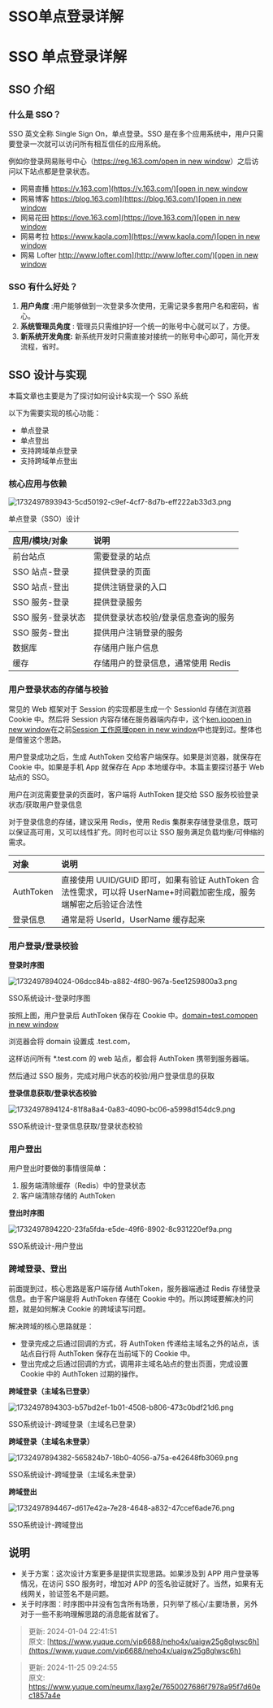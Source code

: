 # SSO单点登录详解

# SSO 单点登录详解
## SSO 介绍
### 什么是 SSO？
SSO 英文全称 Single Sign On，单点登录。SSO 是在多个应用系统中，用户只需要登录一次就可以访问所有相互信任的应用系统。

例如你登录网易账号中心（[https://reg.163.com/open in new window](https://reg.163.com/)）之后访问以下站点都是登录状态。

+ 网易直播 [https://v.163.com](https://v.163.com/)[open in new window](https://v.163.com/)
+ 网易博客 [https://blog.163.com](https://blog.163.com/)[open in new window](https://blog.163.com/)
+ 网易花田 [https://love.163.com](https://love.163.com/)[open in new window](https://love.163.com/)
+ 网易考拉 [https://www.kaola.com](https://www.kaola.com/)[open in new window](https://www.kaola.com/)
+ 网易 Lofter [http://www.lofter.com](http://www.lofter.com/)[open in new window](http://www.lofter.com/)

### SSO 有什么好处？
1. **用户角度** :用户能够做到一次登录多次使用，无需记录多套用户名和密码，省心。 
2. **系统管理员角度** : 管理员只需维护好一个统一的账号中心就可以了，方便。 
3. **新系统开发角度:** 新系统开发时只需直接对接统一的账号中心即可，简化开发流程，省时。

## SSO 设计与实现
本篇文章也主要是为了探讨如何设计&实现一个 SSO 系统

以下为需要实现的核心功能：

+ 单点登录 
+ 单点登出 
+ 支持跨域单点登录 
+ 支持跨域单点登出

### 核心应用与依赖
![1732497893943-5cd50192-c9ef-4cf7-8d7b-eff222ab33d3.png](./img/Bz4dZAeqyN98MFSP/1732497893943-5cd50192-c9ef-4cf7-8d7b-eff222ab33d3-974996.png)

单点登录（SSO）设计

| 应用/模块/对象 | 说明 |
| :--- | :--- |
| 前台站点 | 需要登录的站点 |
| SSO 站点-登录 | 提供登录的页面 |
| SSO 站点-登出 | 提供注销登录的入口 |
| SSO 服务-登录 | 提供登录服务 |
| SSO 服务-登录状态 | 提供登录状态校验/登录信息查询的服务 |
| SSO 服务-登出 | 提供用户注销登录的服务 |
| 数据库 | 存储用户账户信息 |
| 缓存 | 存储用户的登录信息，通常使用 Redis |


### 用户登录状态的存储与校验
常见的 Web 框架对于 Session 的实现都是生成一个 SessionId 存储在浏览器 Cookie 中。然后将 Session 内容存储在服务器端内存中，这个[ken.ioopen in new window](https://ken.io/)在之前[Session 工作原理open in new window](https://ken.io/note/session-principle-skill)中也提到过。整体也是借鉴这个思路。

用户登录成功之后，生成 AuthToken 交给客户端保存。如果是浏览器，就保存在 Cookie 中。如果是手机 App 就保存在 App 本地缓存中。本篇主要探讨基于 Web 站点的 SSO。

用户在浏览需要登录的页面时，客户端将 AuthToken 提交给 SSO 服务校验登录状态/获取用户登录信息

对于登录信息的存储，建议采用 Redis，使用 Redis 集群来存储登录信息，既可以保证高可用，又可以线性扩充。同时也可以让 SSO 服务满足负载均衡/可伸缩的需求。

| 对象 | 说明 |
| :--- | :--- |
| AuthToken | 直接使用 UUID/GUID 即可，如果有验证 AuthToken 合法性需求，可以将 UserName+时间戳加密生成，服务端解密之后验证合法性 |
| 登录信息 | 通常是将 UserId，UserName 缓存起来 |


### 用户登录/登录校验
**登录时序图**

![1732497894024-06dcc84b-a882-4f80-967a-5ee1259800a3.png](./img/Bz4dZAeqyN98MFSP/1732497894024-06dcc84b-a882-4f80-967a-5ee1259800a3-011891.png)

SSO系统设计-登录时序图

按照上图，用户登录后 AuthToken 保存在 Cookie 中。[domain=test.comopen in new window](http://domain=test.com/)

浏览器会将 domain 设置成 .test.com，

这样访问所有 *.test.com 的 web 站点，都会将 AuthToken 携带到服务器端。

然后通过 SSO 服务，完成对用户状态的校验/用户登录信息的获取

**登录信息获取/登录状态校验**

![1732497894124-81f8a8a4-0a83-4090-bc06-a5998d154dc9.png](./img/Bz4dZAeqyN98MFSP/1732497894124-81f8a8a4-0a83-4090-bc06-a5998d154dc9-888609.png)

SSO系统设计-登录信息获取/登录状态校验

### 用户登出
用户登出时要做的事情很简单：

1. 服务端清除缓存（Redis）中的登录状态 
2. 客户端清除存储的 AuthToken

**登出时序图**

![1732497894220-23fa5fda-e5de-49f6-8902-8c931220ef9a.png](./img/Bz4dZAeqyN98MFSP/1732497894220-23fa5fda-e5de-49f6-8902-8c931220ef9a-062987.png)

SSO系统设计-用户登出

### 跨域登录、登出
前面提到过，核心思路是客户端存储 AuthToken，服务器端通过 Redis 存储登录信息。由于客户端是将 AuthToken 存储在 Cookie 中的。所以跨域要解决的问题，就是如何解决 Cookie 的跨域读写问题。

解决跨域的核心思路就是：

+ 登录完成之后通过回调的方式，将 AuthToken 传递给主域名之外的站点，该站点自行将 AuthToken 保存在当前域下的 Cookie 中。 
+ 登出完成之后通过回调的方式，调用非主域名站点的登出页面，完成设置 Cookie 中的 AuthToken 过期的操作。

**跨域登录（主域名已登录）**

![1732497894303-b57bd2ef-1b01-4508-b806-473c0bdf21d6.png](./img/Bz4dZAeqyN98MFSP/1732497894303-b57bd2ef-1b01-4508-b806-473c0bdf21d6-424238.png)

SSO系统设计-跨域登录（主域名已登录）

**跨域登录（主域名未登录）**

![1732497894382-565824b7-18b0-4056-a75a-e42648fb3069.png](./img/Bz4dZAeqyN98MFSP/1732497894382-565824b7-18b0-4056-a75a-e42648fb3069-827277.png)

SSO系统设计-跨域登录（主域名未登录）

**跨域登出**

![1732497894467-d617e42a-7e28-4648-a832-47ccef6ade76.png](./img/Bz4dZAeqyN98MFSP/1732497894467-d617e42a-7e28-4648-a832-47ccef6ade76-583016.png)

SSO系统设计-跨域登出

## 说明
+ 关于方案：这次设计方案更多是提供实现思路。如果涉及到 APP 用户登录等情况，在访问 SSO 服务时，增加对 APP 的签名验证就好了。当然，如果有无线网关，验证签名不是问题。 
+ 关于时序图：时序图中并没有包含所有场景，只列举了核心/主要场景，另外对于一些不影响理解思路的消息能省就省了。



> 更新: 2024-01-04 22:41:51  
原文: [https://www.yuque.com/vip6688/neho4x/uaigw25g8glwsc6h](https://www.yuque.com/vip6688/neho4x/uaigw25g8glwsc6h)
>



> 更新: 2024-11-25 09:24:55  
> 原文: <https://www.yuque.com/neumx/laxg2e/7650027686f7978a95f7d60ec1857a4e>